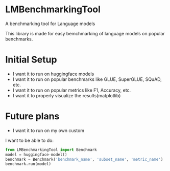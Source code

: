 # LMBenchmarkingTool
A benchmarking tool for Language models


This library is made for easy bemchmarking of language models on popular benchmarks.

# Initial Setup
- I want it to run on huggingface models
- I want it to run on popular benchmarks like GLUE, SuperGLUE, SQuAD, etc.
- I want it to run on popular metrics like F1, Accuracy, etc.
- I want it to properly visualize the results(matplotlib)

# Future plans
- I want it to run on my own custom


I want to  be able to do:

```python
from LMBenchmarkingTool import Benchmark
model = huggingface-model()
benchmark = Benchmark('benchmark_name', 'subset_name', 'metric_name')
benchmark.run(model)
```
